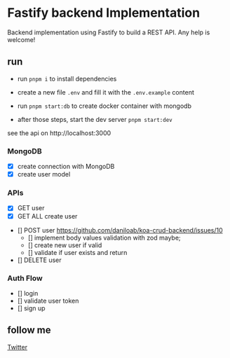 # Fastify backend Implementation
Backend implementation using Fastify to build a REST API.
Any help is welcome!

## run
- run `pnpm i` to install dependencies

- create a new file `.env` and fill it with the `.env.example` content

- run `pnpm start:db` to create docker container with mongodb

- after those steps, start the dev server `pnpm start:dev`

see the api on http://localhost:3000

### MongoDB
- [x] create connection with MongoDB
- [x] create user model

### APIs
- [x] GET user
- [x] GET ALL create user
- [] POST user https://github.com/daniloab/koa-crud-backend/issues/10
  - [] implement body values validation with zod maybe;
  - [] create new user if valid
  - [] validate if user exists and return
- [] DELETE user

### Auth Flow
- [] login
- [] validate user token
- [] sign up

## follow me
[Twitter](https://www.twitter.com/Joabesv)
